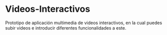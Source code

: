 # Videos-Interactivos
Prototipo de aplicación multimedia de videos interactivos, en la cual puedes subir videos e introducir diferentes funcionalidades a este.
